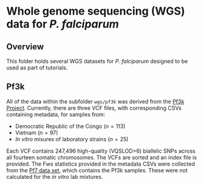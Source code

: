 # Whole genome sequencing (WGS) data for *P. falciparum*

## Overview
This folder holds several WGS datasets for *P. falciparum* designed to be used as part of tutorials.

## Pf3k
All of the data within the subfolder `wgs/pf3k` was derived from the [Pf3k Project](https://www.malariagen.net/parasite/pf3k). Currently, there are three VCF files, with corresponding CSVs containing metadata, for samples from:
- Democratic Republic of the Congo ($n=113$)
- Vietnam ($n=97$)
- *In vitro* mixures of laboratory strains ($n=25$)

Each VCF contains 247,496 high-quality (VQSLOD>6) biallelic SNPs across all fourteen somatic chromosomes. The VCFs are sorted and an index file is provided. The Fws statistics provided in the metadata CSVs were collected from the [Pf7 data set](https://www.malariagen.net/sites/default/files/Pf7_fws.txt), which contains the Pf3k samples. These were not calculated for the *in vitro* lab mixtures.

